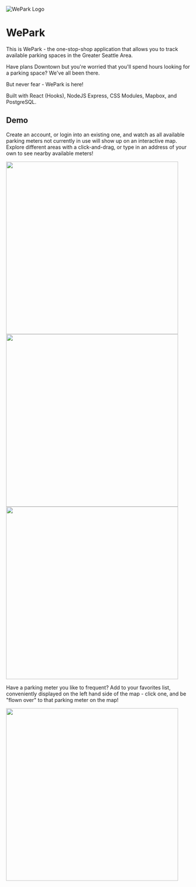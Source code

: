 ![WePark Logo](https://github.com/aisong1/we-park/blob/main/img/WePark.png?raw=true)

# WePark
This is WePark - the one-stop-shop application that allows you to track available parking spaces in the Greater Seattle Area. 

Have plans Downtown but you're worried that you'll spend hours looking for a parking space? We've all been there. 

But never fear - WePark is here! 

Built with React (Hooks), NodeJS Express, CSS Modules, Mapbox, and PostgreSQL.

## Demo
Create an account, or login into an existing one, and watch as all available parking meters not currently in use will show up on an interactive map. Explore different areas with a click-and-drag, or type in an address of your own to see nearby available meters! 

<img src="https://github.com/aisong1/we-park/blob/main/img/signupDemo.gif" width="470">
<img src="https://github.com/aisong1/we-park/blob/main/img/loginDemo.gif" width="470">
<img src="https://github.com/aisong1/we-park/blob/main/img/searchDemo.gif" width="470">


Have a parking meter you like to frequent? Add to your favorites list, conveniently displayed on the left hand side of the map - click one, and be "flown over" to that parking meter on the map!

<img src="https://github.com/aisong1/we-park/blob/main/img/favoriteDemo.gif" width="470">
